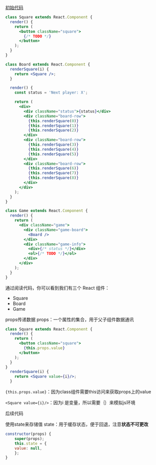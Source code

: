 [初始代码](https://codepen.io/gaearon/pen/oWWQNa?editors=0010)
```jsx
class Square extends React.Component {
  render() {
    return (
      <button className="square">
        {/* TODO */}
      </button>
    );
  }
}
```
```jsx
class Board extends React.Component {
  renderSquare(i) {
    return <Square />;
  }

  render() {
    const status = 'Next player: X';

    return (
      <div>
        <div className="status">{status}</div>
        <div className="board-row">
          {this.renderSquare(0)}
          {this.renderSquare(1)}
          {this.renderSquare(2)}
        </div>
        <div className="board-row">
          {this.renderSquare(3)}
          {this.renderSquare(4)}
          {this.renderSquare(5)}
        </div>
        <div className="board-row">
          {this.renderSquare(6)}
          {this.renderSquare(7)}
          {this.renderSquare(8)}
        </div>
      </div>
    );
  }
}

```

```jsx
class Game extends React.Component {
  render() {
    return (
      <div className="game">
        <div className="game-board">
          <Board />
        </div>
        <div className="game-info">
          <div>{/* status */}</div>
          <ol>{/* TODO */}</ol>
        </div>
      </div>
    );
  }
}
```

通过阅读代码，你可以看到我们有三个 React 组件：

-   Square
-   Board
-   Game


props传递数据
props：一个属性的集合，用于父子组件数据通讯

```jsx
class Square extends React.Component {
  render() {
    return (
      <button className="square">
        {this.props.value}
      </button>
    );
  }
}
  renderSquare(i) {
    return <Square value={i}/>;
  }
```
      
`{this.props.value}`：因为class组件需要this访问来获取props上的value

`<Square value={i}/>`：因为i 是变量，所以需要｛｝来模拟js环境

后续代码

使用state来存储值
state：用于缓存状态，便于回退，注意**状态不可更改**

```jsx
constructor(props) {    
	super(props);    
	this.state = {      
	value: null,    
	};  
}
```
